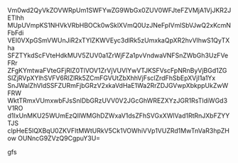 Vm0wd2QyVkZOVWRpUm1SWFYwZG9WbGx0ZUV0WFJteFZVMjA1VjJKR2JETlhh
MUpUVmpKS1NHVkVRbHBOCk0wSklXVmQ0UzJNeFpIVmlSbVJwQ2xKcmNFbFdi
VEI0VXpGSmVWUnJiR2xTYlZKWVEyc3dlRk5zUmxkaQpXR2hvVlhwS1QyTXha
SFZTYkdScFVteHdkMUV5ZUV0a1ZrWjFZa1pvVndwaVNFSnZWbGh3UzFVeFRr
ZFgKYmtwaFVteGFjRlZ0TlVOV1ZrVjVUVlYwVTJKSFVscFpNRnByVjBGd1ZG
SlZjRVpXYlhSVFV6RlZlRk5ZCmFGVUtZbXhhVjFsclZrdFhSbEpXVjI1a1Yx
SnJWalZhVldSSFZURmFjbGRzV2xkaVdHaE1Wa2RrZDJGVwpXbkppUkZwWFRW
WktTRmxVUmxwbFJsSnlDbGRzUVV0V2JGcGhWREZXYzJGR1RsTldiWGd3V1RO
d1IxUnMKU25WUmEzQllWMGhDZWxaV1dsZFhSVGxXWlVad1RtRnJXbFZYYTJS
clpHeE5lQXBqU0ZKVFltMWtURkV5Ck1VOWhiVVp1VUZRd1MwTnVaR3hpZHow
OUNncG9ZVzQ9CgpuY3U=

gfs